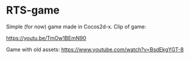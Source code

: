 # RTS-game

Simple (for now) game made in Cocos2d-x. Clip of game:

https://youtu.be/TmOw1BEmN90

Game with old assets:
https://www.youtube.com/watch?v=BsdEkgYGT-8
